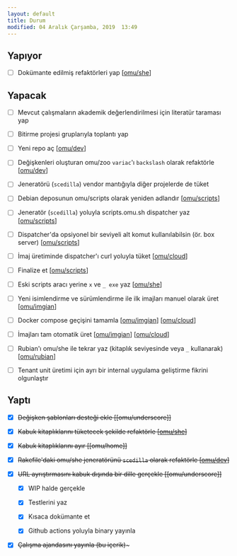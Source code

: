 ```yaml
---
layout: default
title: Durum
modified: 04 Aralık Çarşamba, 2019  13:49
---
```


Yapıyor
-------

- [ ] Dokümante edilmiş refaktörleri yap [[omu/she]]

Yapacak
-------

- [ ] Mevcut çalışmaların akademik değerlendirilmesi için literatür taraması yap

- [ ] Bitirme projesi gruplarıyla toplantı yap

- [ ] Yeni repo aç [[omu/dev]]

- [ ] Değişkenleri oluşturan omu/zoo `variac`'ı `backslash` olarak refaktörle [[omu/dev]]

- [ ] Jeneratörü (`scedilla`) vendor mantığıyla diğer projelerde de tüket

- [ ] Debian deposunun omu/scripts olarak yeniden adlandır [[omu/scripts]]

- [ ] Jeneratör (`scedilla`) yoluyla scripts.omu.sh dispatcher yaz [[omu/scripts]]

- [ ] Dispatcher'da opsiyonel bir seviyeli alt komut kullanılabilsin (ör. box server) [[omu/scripts]]

- [ ] İmaj üretiminde dispatcher'ı curl yoluyla tüket [[omu/cloud]]

- [ ] Finalize et [[omu/scripts]]

- [ ] Eski scripts aracı yerine `x` ve `_ exe` yaz [[omu/she]]

- [ ] Yeni isimlendirme ve sürümlendirme ile ilk imajları manuel olarak üret [[omu/imgian]]

- [ ] Docker compose geçişini tamamla [[omu/imgian]] [[omu/cloud]]

- [ ] İmajları tam otomatik üret [[omu/imgian]] [[omu/cloud]]

- [ ] Rubian'ı omu/she ile tekrar yaz (kitaplık seviyesinde veya `_` kullanarak) [[omu/rubian]]

- [ ] Tenant unit üretimi için ayrı bir internal uygulama geliştirme fikrini olgunlaştır

Yaptı
-------

- [X] ~~Değişken şablonları desteği ekle [[omu/underscore]]~~

- [X] ~~Kabuk kitaplıklarını tüketecek şekilde refaktörle [[omu/she]]~~

- [X] ~~Kabuk kitaplıklarını ayır [[omu/home]]~~

- [X] ~~Rakefile'daki omu/she jeneratörünü `scedilla` olarak refaktörle [[omu/dev]]~~

- [X] ~~URL ayrıştırmasını kabuk dışında bir dille gerçekle [[omu/underscore]]~~

  + [X] WIP halde gerçekle

  + [X] Testlerini yaz

  + [X] Kısaca dokümante et

  + [X] Github actions yoluyla binary yayınla

- [X] ~~Çalışma ajandasını yayınla (bu içerik)~~~

[omu/cloud]:   https://github.com/omu/cloud
[omu/dev]:     https://github.com/omu/dev
[omu/imgian]:  https://github.com/omu/imgian
[omu/rubian]:  https://github.com/omu/imgian
[omu/scripts]: https://github.com/omu/scripts
[omu/she]:     https://github.com/omu/home
[omu/she]:     https://github.com/omu/she
[omu/zoo/usl]: https://github.com/omu/underscore
